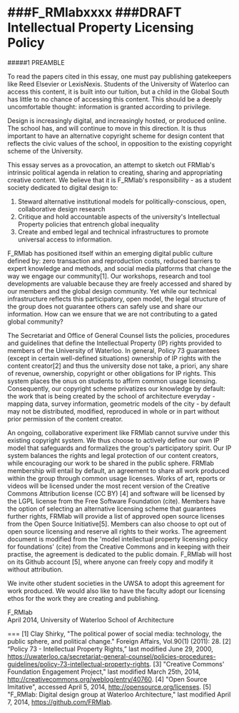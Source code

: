 ###F_RMlabxxxx
###DRAFT Intellectual Property Licensing Policy
===
#####1 PREAMBLE

To read the papers cited in this essay, one must pay publishing gatekeepers like Reed Elsevier or LexisNexis. Students of the University of Waterloo can access this content, it is built into our tuition, but a child in the Global South has little to no chance of accessing this content. This should be a deeply uncomfortable thought: information is granted according to privilege.

Design is increasingly digital, and increasingly hosted, or produced online. The school has, and will continue to move in this direction. It is thus important to have an alternative copyright scheme for design content that reflects the civic values of the school, in opposition to the existing copyright scheme of the University. 

This essay serves as a provocation, an attempt to sketch out FRMlab's intrinsic political agenda in relation to creating, sharing and appropriating creative content. We believe that it is F_RMlab's responsibility - as a student society dedicated to digital design to:

1.	Steward alternative institutional models for politically-conscious, open, collaborative design research
2.	Critique and hold accountable aspects of the university's Intellectual Property policies that entrench global inequality
3.	Create and embed legal and technical infrastructures to promote universal access to information.

F_RMlab has positioned itself within an emerging digital public culture defined by: zero transaction and reproduction costs, reduced barriers to expert knowledge and methods, and social media platforms that change the way we engage our community[1]. Our workshops, research and tool developments are valuable because they are freely accessed and shared by our members and the global design community. Yet while our technical infrastructure reflects this participatory, open model, the legal structure of the group does not guarantee others can safely use and share our information. How can we ensure that we are not contributing to a gated global community? 

The Secretariat and Office of General Counsel lists the policies, procedures and guidelines that define the Intellectual Property (IP) rights provided to members of the University of Waterloo. In general, Policy 73 guarantees (except in certain well-defined situations) ownership of IP rights with the content creator[2] and thus the university dose not take, a priori, any share of revenue, ownership, copyright or other obligations for IP rights. This system places the onus on students to affirm common usage licensing. Consequently, our copyright scheme privatizes our knowledge by default:  the work that is being created by the school of architecture everyday - mapping data, survey information,  geometric models of the city - by default may not be distributed, modified, reproduced in whole or in part without prior permission of the content creator.

An ongoing, collaborative experiment like FRMlab cannot survive under this existing copyright system. We thus choose to actively define our own IP model that safeguards and formalizes the group's participatory spirit. Our IP system balances the rights and legal protection of our content creators, while encouraging our work to be shared in the public sphere. FRMlab membership will entail by default, an agreement to share all work produced within the group through common usage licenses. Works of art, reports or videos will be licensed under the most recent version of the Creative Commons Attribution license (CC BY) [4] and software will be licensed by the LGPL license from the Free Software Foundation (cite). Members have the option of selecting an alternative licensing scheme that guarantees further rights, FRMlab will provide a list of approved open source licenses from the Open Source Initiative[5]. Members can also choose to opt out of open source licensing and reserve all rights to their works. The agreement document is modified from the 'model intellectual property licensing policy for foundations' (cite) from the Creative Commons and in keeping with their practise, the agreement is dedicated to the public domain. F_RMlab will host on its Github account [5], where anyone can freely copy and modify it without attribution. 

We invite other student societies in the UWSA to adopt this agreement for work produced. We would also like to have the faculty adopt our licensing ethos for the work they are creating and publishing. 

F_RMlab<br>
April 2014, University of Waterloo School of Architecture

===
[1] Clay Shirky, "The political power of social media: technology, the public sphere, and political change." Foreign Affairs, Vol.90(1) (2011): 28. 
[2] “Policy 73 - Intellectual Property Rights,” last modified June 29, 2000, https://uwaterloo.ca/secretariat-general-counsel/policies-procedures-guidelines/policy-73-intellectual-property-rights.
[3] "Creative Commons' Foundation Engagement Project," last modified March 25th, 2014, http://creativecommons.org/weblog/entry/40760.
[4] "Open Source Imitative", accessed April 5, 2014, http://opensource.org/licenses.
[5] "F_RMlab: Digital design group at Waterloo Architecture," last modified April 7, 2014, https://github.com/FRMlab.
